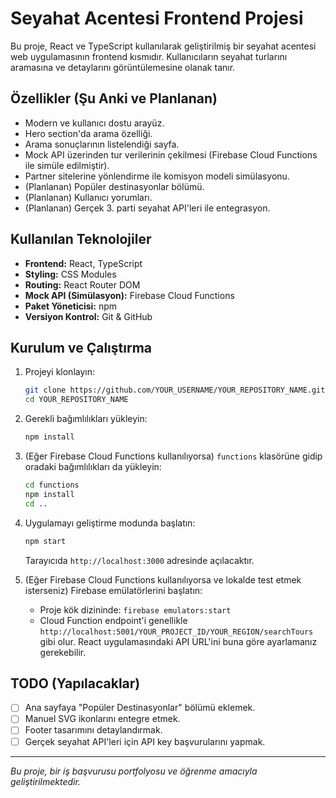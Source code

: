 # Seyahat Acentesi Frontend Projesi

Bu proje, React ve TypeScript kullanılarak geliştirilmiş bir seyahat acentesi web uygulamasının frontend kısmıdır. Kullanıcıların seyahat turlarını aramasına ve detaylarını görüntülemesine olanak tanır.

## Özellikler (Şu Anki ve Planlanan)

*   Modern ve kullanıcı dostu arayüz.
*   Hero section'da arama özelliği.
*   Arama sonuçlarının listelendiği sayfa.
*   Mock API üzerinden tur verilerinin çekilmesi (Firebase Cloud Functions ile simüle edilmiştir).
*   Partner sitelerine yönlendirme ile komisyon modeli simülasyonu.
*   (Planlanan) Popüler destinasyonlar bölümü.
*   (Planlanan) Kullanıcı yorumları.
*   (Planlanan) Gerçek 3. parti seyahat API'leri ile entegrasyon.

## Kullanılan Teknolojiler

*   **Frontend:** React, TypeScript
*   **Styling:** CSS Modules
*   **Routing:** React Router DOM
*   **Mock API (Simülasyon):** Firebase Cloud Functions
*   **Paket Yöneticisi:** npm
*   **Versiyon Kontrol:** Git & GitHub

## Kurulum ve Çalıştırma

1.  Projeyi klonlayın:
    ```bash
    git clone https://github.com/YOUR_USERNAME/YOUR_REPOSITORY_NAME.git
    cd YOUR_REPOSITORY_NAME
    ```
2.  Gerekli bağımlılıkları yükleyin:
    ```bash
    npm install
    ```
3.  (Eğer Firebase Cloud Functions kullanılıyorsa) `functions` klasörüne gidip oradaki bağımlılıkları da yükleyin:
    ```bash
    cd functions
    npm install
    cd ..
    ```
4.  Uygulamayı geliştirme modunda başlatın:
    ```bash
    npm start
    ```
    Tarayıcıda `http://localhost:3000` adresinde açılacaktır.

5.  (Eğer Firebase Cloud Functions kullanılıyorsa ve lokalde test etmek isterseniz) Firebase emülatörlerini başlatın:
    *   Proje kök dizininde: `firebase emulators:start`
    *   Cloud Function endpoint'i genellikle `http://localhost:5001/YOUR_PROJECT_ID/YOUR_REGION/searchTours` gibi olur. React uygulamasındaki API URL'ini buna göre ayarlamanız gerekebilir.


## TODO (Yapılacaklar)

- [ ] Ana sayfaya "Popüler Destinasyonlar" bölümü eklemek.
- [ ] Manuel SVG ikonlarını entegre etmek.
- [ ] Footer tasarımını detaylandırmak.
- [ ] Gerçek seyahat API'leri için API key başvurularını yapmak.

---

_Bu proje, bir iş başvurusu portfolyosu ve öğrenme amacıyla geliştirilmektedir._